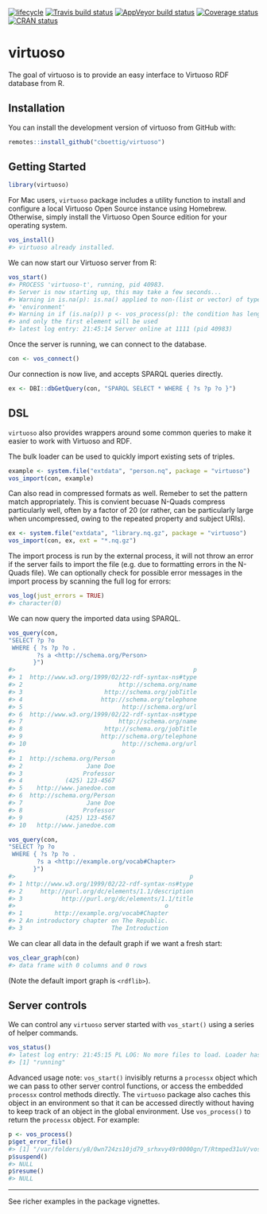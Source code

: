 
[![lifecycle](https://img.shields.io/badge/lifecycle-experimental-orange.svg)](https://www.tidyverse.org/lifecycle/#experimental)
[![Travis build
status](https://travis-ci.org/cboettig/virtuoso.svg?branch=master)](https://travis-ci.org/cboettig/virtuoso)
[![AppVeyor build
status](https://ci.appveyor.com/api/projects/status/github/cboettig/virtuoso?branch=master&svg=true)](https://ci.appveyor.com/project/cboettig/virtuoso)
[![Coverage
status](https://codecov.io/gh/cboettig/virtuoso/branch/master/graph/badge.svg)](https://codecov.io/github/cboettig/virtuoso?branch=master)
[![CRAN
status](https://www.r-pkg.org/badges/version/virtuoso)](https://cran.r-project.org/package=virtuoso)

<!-- README.md is generated from README.Rmd. Please edit that file -->

# virtuoso

The goal of virtuoso is to provide an easy interface to Virtuoso RDF
database from R.

## Installation

You can install the development version of virtuoso from GitHub with:

``` r
remotes::install_github("cboettig/virtuoso")
```

## Getting Started

``` r
library(virtuoso)
```

For Mac users, `virtuoso` package includes a utility function to install
and configure a local Virtuoso Open Source instance using Homebrew.
Otherwise, simply install the Virtuoso Open Source edition for your
operating system.

``` r
vos_install()
#> virtuoso already installed.
```

We can now start our Virtuoso server from R:

``` r
vos_start()
#> PROCESS 'virtuoso-t', running, pid 40983.
#> Server is now starting up, this may take a few seconds...
#> Warning in is.na(p): is.na() applied to non-(list or vector) of type
#> 'environment'
#> Warning in if (is.na(p)) p <- vos_process(p): the condition has length > 1
#> and only the first element will be used
#> latest log entry: 21:45:14 Server online at 1111 (pid 40983)
```

Once the server is running, we can connect to the database.

``` r
con <- vos_connect()
```

Our connection is now live, and accepts SPARQL queries directly.

``` r
ex <- DBI::dbGetQuery(con, "SPARQL SELECT * WHERE { ?s ?p ?o }")
```

## DSL

`virtuoso` also provides wrappers around some common queries to make it
easier to work with Virtuoso and RDF.

The bulk loader can be used to quickly import existing sets of triples.

``` r
example <- system.file("extdata", "person.nq", package = "virtuoso")
vos_import(con, example)
```

Can also read in compressed formats as well. Remeber to set the pattern
match appropriately. This is convient becuase N-Quads compress
particularly well, often by a factor of 20 (or rather, can be
particularly large when uncompressed, owing to the repeated property and
subject URIs).

``` r
ex <- system.file("extdata", "library.nq.gz", package = "virtuoso")
vos_import(con, ex, ext = "*.nq.gz")
```

The import process is run by the external process, it will not throw an
error if the server fails to import the file (e.g. due to formatting
errors in the N-Quads file). We can optionally check for possible error
messages in the import process by scanning the full log for errors:

``` r
vos_log(just_errors = TRUE)
#> character(0)
```

We can now query the imported data using SPARQL.

``` r
vos_query(con, 
"SELECT ?p ?o 
 WHERE { ?s ?p ?o .
        ?s a <http://schema.org/Person>
       }")
#>                                                  p
#> 1  http://www.w3.org/1999/02/22-rdf-syntax-ns#type
#> 2                           http://schema.org/name
#> 3                       http://schema.org/jobTitle
#> 4                      http://schema.org/telephone
#> 5                            http://schema.org/url
#> 6  http://www.w3.org/1999/02/22-rdf-syntax-ns#type
#> 7                           http://schema.org/name
#> 8                       http://schema.org/jobTitle
#> 9                      http://schema.org/telephone
#> 10                           http://schema.org/url
#>                           o
#> 1  http://schema.org/Person
#> 2                  Jane Doe
#> 3                 Professor
#> 4            (425) 123-4567
#> 5    http://www.janedoe.com
#> 6  http://schema.org/Person
#> 7                  Jane Doe
#> 8                 Professor
#> 9            (425) 123-4567
#> 10   http://www.janedoe.com
```

``` r
vos_query(con, 
"SELECT ?p ?o 
 WHERE { ?s ?p ?o .
        ?s a <http://example.org/vocab#Chapter>
       }")
#>                                                 p
#> 1 http://www.w3.org/1999/02/22-rdf-syntax-ns#type
#> 2     http://purl.org/dc/elements/1.1/description
#> 3           http://purl.org/dc/elements/1.1/title
#>                                          o
#> 1         http://example.org/vocab#Chapter
#> 2 An introductory chapter on The Republic.
#> 3                         The Introduction
```

We can clear all data in the default graph if we want a fresh start:

``` r
vos_clear_graph(con)
#> data frame with 0 columns and 0 rows
```

(Note the default import graph is `<rdflib>`).

## Server controls

We can control any `virtuoso` server started with `vos_start()` using a
series of helper commands.

``` r
vos_status()
#> latest log entry: 21:45:15 PL LOG: No more files to load. Loader has finished,
#> [1] "running"
```

Advanced usage note: `vos_start()` invisibly returns a `processx` object
which we can pass to other server control functions, or access the
embedded `processx` control methods directly. The `virtuoso` package
also caches this object in an environment so that it can be accessed
directly without having to keep track of an object in the global
environment. Use `vos_process()` to return the `processx` object. For
example:

``` r
p <- vos_process()
p$get_error_file()
#> [1] "/var/folders/y8/0wn724zs10jd79_srhxvy49r0000gn/T/Rtmped31uV/vos_start9f776cdc02c8.log"
p$suspend()
#> NULL
p$resume()
#> NULL
```

-----

See richer examples in the package vignettes.
